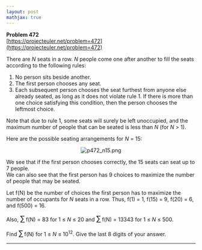 ```yaml
---
layout: post
mathjax: true
---
```

**Problem 472**  
[https://projecteuler.net/problem=472](https://projecteuler.net/problem=472)

<p>There are <var>N</var> seats in a row. <var>N</var> people come one after another to fill the seats according to the following rules:
</p><ol><li>No person sits beside another.</li>
<li>The first person chooses any seat.</li>
<li>Each subsequent person chooses the seat furthest from anyone else already seated, as long as it does not violate rule 1. If there is more than one choice satisfying this condition, then the person chooses the leftmost choice.</li>
</ol><p>Note that due to rule 1, some seats will surely be left unoccupied, and the maximum number of people that can be seated is less than <var>N</var> (for <var>N</var> &gt; 1).</p>

<p>Here are the possible seating arrangements for <var>N</var> = 15:
</p><p align="center"><img src="project/images/p472_n15.png" class="dark_img" alt="p472_n15.png" /></p>


<p>We see that if the first person chooses correctly, the 15 seats can seat up to 7 people.<br />
We can also see that the first person has 9 choices to maximize the number of people that may be seated.</p>

<p>Let f(N) be the number of choices the first person has to maximize the number of occupants for <var>N</var> seats in a row. Thus, f(1) = 1, f(15) = 9, f(20) = 6, and f(500) = 16.</p>

<p>Also, <span style="font-size:larger;"><span style="font-size:larger;">∑</span></span> f(N) = 83 for 1 ≤ <var>N</var> ≤ 20 and  <span style="font-size:larger;"><span style="font-size:larger;">∑</span></span> f(N) = 13343 for 1 ≤ <var>N</var> ≤ 500.</p>

<p>Find <span style="font-size:larger;"><span style="font-size:larger;">∑</span></span> f(N) for 1 ≤ <var>N</var> ≤ 10<sup>12</sup>. Give the last 8 digits of your answer.</p>

---
